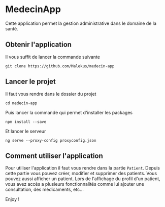 # MedecinApp

Cette application permet la gestion administrative dans le domaine de la santé.

## Obtenir l'application

Il vous suffit de lancer la commande suivante

`git clone https://github.com/Malekus/medecin-app`

## Lancer le projet

Il faut vous rendre dans le dossier du projet

`cd medecin-app`

Puis lancer la commande qui permet d'installer les packages

`npm install --save`

Et lancer le serveur

`ng serve --proxy-config proxyconfig.json`

## Comment utiliser l'application

Pour utiliser l'application il faut vous rendre dans la partie `Patient`. Depuis cette partie vous pouvez créer, modifier et supprimer des patients. Vous pouvez aussi afficher un patient. Lors de l'affichage du profil d'un patient, vous avez accès a plusieurs fonctionnalités comme lui ajouter une consultation, des médicaments, etc...

Enjoy ! 
